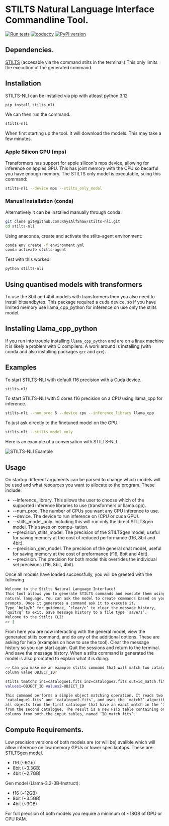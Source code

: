 # STILTS Natural Language Interface Commandline Tool.
[![Run tests](https://github.com/RhysAlfShaw/stilts-nli/actions/workflows/pytest.yml/badge.svg)](https://github.com/RhysAlfShaw/stilts-nli/actions/workflows/pytest.yml)
[![codecov](https://codecov.io/gh/RhysAlfShaw/stilts-nli/graph/badge.svg?token=E1FQ94JAHN)](https://codecov.io/gh/RhysAlfShaw/stilts-nli)
[![PyPI version](https://badge.fury.io/py/stilts_nli.svg)](https://badge.fury.io/py/stilts_nli)
## Dependencies.
[STILTS](https://www.star.bris.ac.uk/~mbt/stilts/ "https://www.star.bris.ac.uk/~mbt/stilts/") (accesable via the command stilts in the terminal.) This only limits the execution of the generated command.
## Installation

STILTS-NLI can be installed via pip with atleast python 3.12

```bash
pip install stilts_nli
```
We can then run the command.
```bash
stilts-nli
```

When first starting up the tool. It will download the models. This may take a few minutes.

### Apple Silicon GPU (mps)

Transformers has support for apple silicon's mps device, allowing for inference on apples GPU. This has joint memory with the CPU so becarful you have enough memory. The STILTS only model is executable, suing this command:

```bash
stilts-nli --device mps --stilts_only_model
```

### Manual installation (conda)

Alternatively it can be installed manually through conda.

```bash
git clone git@github.com:RhysAlfShaw/stilts-nli.git
cd stilts-nli
```

Using anaconda, create and activate the stilts-agent environment:

```bash
conda env create -f environment.yml
conda activate stilts-agent
```

Test with this worked:

```bash
python stilts-nli
```

## Using quantised models with transformers

To use the 8bit and 4bit models with transformers then you also need to install bitsandbytes. This package required a cuda device, so if you have limited memory use llama_cpp_python for inference on use only the stilts model.

## Installing Llama_cpp_python

If you run into trouble installing `llama_cpp_python` and are on a linux machine it is likely a problem with C compilers. A work around is installing (with conda and also installing packages `gcc` and `gxx`).

## Examples

To start STILTS-NLI with default f16 precision with a Cuda device.

```bash
stilts-nli
```

To start STILTS-NLI with 5 cores f16 precision on a CPU using llama_cpp for inference.

```bash
stilts-nli --num_proc 5 --device cpu --inference_library llama_cpp
```

To just ask directly to the finetuned model on the GPU.

```bash
stilts-nli --stilts_model_only 
```

Here is an example of a conversation with STILTS-NLI.

![STILTS-NLI Example](docs/example.png "STILTS-NLI Example")

## Usage

On startup different arguments can be parsed to change which models will be used and what resources you
want to allocate to the program. These include:

* --inference_library. This allows the user to choose which of the supported inference libraries to use
(transformers or llama.cpp).
* --num_proc. The number of CPUs you want any CPU inference to use.
* --device. The device to run inference on (CPU or cuda GPU).
* --stilts_model_only. Including this will run only the direct STILTSgen model. This saves on compu-
tation.
* --precision_stilts_model. The precision of the STILTSgen model, useful for saving memory at the
cost of reduced performance (f16, 8bit and 4bit).
* --precision_gen_model. The precision of the general chat model, useful for saving memory at the cost
of preformance (f16, 8bit and 4bit).
* --precision. The precision for both model this overrides the individual set precisions (f16, 8bit, 4bit).


Once all models have loaded successfully, you will be greeted with the following.
```bash
Welcome to the Stilts Natural Language Interface!
This tool allows you to generate STILTS commands and execute them using a
natural language. You can ask the model to create commands based on your
prompts. Once it generates a command ask it to execute it.
Type ’help/h’ for guidence, ’clear/c’ to clear the message history,
’quit/q’ to exit. Save message history to a file type ’save/s’.
Welcome to the Stilts CLI!
>> |
```

From here you are now interacting with the general model, view the generated stilts command, and do any of
the additional options. These are asking for help (examples on how to use the tool). Clear the message history
so you can start again. Quit the sessions and return to the terminal. And save the message history.
When a stilts command is generated the model is also prompted to explain what it is doing.

```bash
>> Can you make me an example stilts command that will match two catalogues based on the
column value OBJECT_ID?

stilts tmatch2 in1=catalogue1.fits in2=catalogue2.fits out=id_match.fits matcher=exact
values1=OBJECT_ID values2=OBJECT_ID

This command performs a simple object matching operation. It reads two FITS tables,
‘catalogue1.fits‘ and ‘catalogue2.fits‘, and uses the ‘match2‘ algorithm to find
all objects from the first catalogue that have an exact match in the ’ID’ column
from the second catalogue. The result is a new FITS table containing only the ID
columns from both the input tables, named ‘ID_match.fits‘.
```

## Compute Requirements.

Low precision versions of both models are (or will be) avalible which will allow inference on low memory GPUs or lower spec laptops. These are:
STILTSgen model.
- f16 (~6Gb)
- 8bit (~3.3GB)
- 4bit (~2.7GB)

Gen model (Llama-3.2-3B-Instruct):
- f16 (~12GB)
- 8bit (~3.5GB)
- 4bit (~3GB)

For full precsion of both models you require a minimum of ~18GB of GPU or CPU RAM.